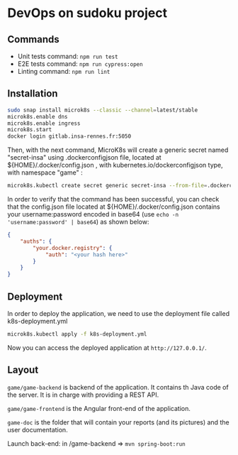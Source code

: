# DevOps on sudoku project

## Commands

- Unit tests command: `npm run test`
- E2E tests command: `npm run cypress:open`
- Linting command: `npm run lint`

## Installation

```bash
sudo snap install microk8s --classic --channel=latest/stable
microk8s.enable dns
microk8s.enable ingress
microk8s.start
docker login gitlab.insa-rennes.fr:5050
```
Then, with the next command, MicroK8s will create a generic secret named "secret-insa" using .dockerconfigjson file, located at ${HOME}/.docker/config.json , with kubernetes.io/dockerconfigjson type, with namespace "game" :

```bash
microk8s.kubectl create secret generic secret-insa --from-file=.dockerconfigjson=${HOME}/.docker/config.json  --type=kubernetes.io/dockerconfigjson --namespace=game
```

In order to verify that the command has been successful, you can check that the config.json file located at ${HOME}/.docker/config.json contains your username:password encoded in base64 (use ```echo -n 'username:password' | base64```) as shown below:

```json
{
    "auths": {
        "your.docker.registry": {
            "auth": "<your hash here>"
        }
    }
}
```

## Deployment

In order to deploy the application, we need to use the deployment file called k8s-deployment.yml

```bash
microk8s.kubectl apply -f k8s-deployment.yml
```


Now you can access the deployed application at `http://127.0.0.1/`.


## Layout

`game/game-backend` is backend of the application. It contains th Java code of the server.
It is in charge with providing a REST API.

`game/game-frontend` is the Angular front-end of the application.

`game-doc` is the folder that will contain your reports (and its pictures) and the user documentation.

Launch back-end: in /game-backend => `mvn spring-boot:run`